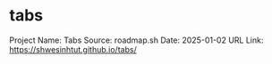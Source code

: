 # tabs

Project Name: Tabs
Source: roadmap.sh
Date: 2025-01-02
URL Link: https://shwesinhtut.github.io/tabs/ 
